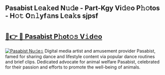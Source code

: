 ## Pasabist L𝚎a𝚔ed N𝚞𝚍e - Part-Kgy Vi𝚍𝚎o P𝚑𝚘tos - H𝚘𝚝 O𝚗𝚕yf𝚊ns L𝚎a𝚔s sjpsf

# <h2><a href="http://kfdocl.oniu.top/?m=Pasabist">🔗👉 🔴 Pasabist P𝚑ot𝚘𝚜 V𝚒d𝚎o</a></h2>

[![Pasabist Nu𝚍e𝚜](https://i.imgur.com/0qMVB7G.gif)](http://kfdocl.oniu.top/?m=Pasabist)
Digital media artist and amusement provider Pasabist, famed for sharing dance and lifestyle content via popular dance routines and brief clips. Dedicated advocate for animal welfare Pasabist, celebrated for their passion and efforts to promote the well-being of animals.  
